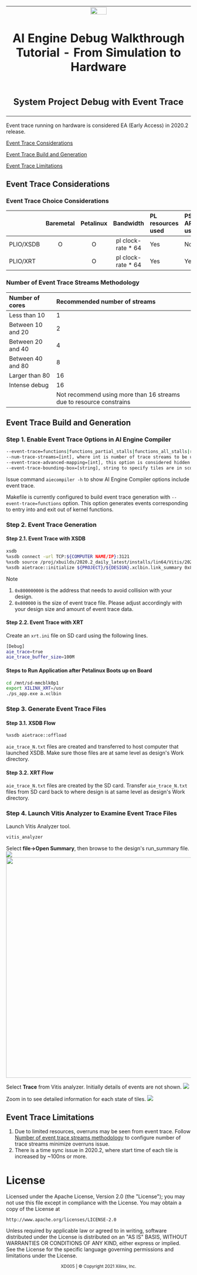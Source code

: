 <table>
 <tr>
   <td align="center"><img src="https://www.xilinx.com/content/dam/xilinx/imgs/press/media-kits/corporate/xilinx-logo.png" width="30%"/><h1>AI Engine Debug Walkthrough Tutorial - From Simulation to Hardware</h1>
   </td>
 </tr>
 <tr>
 <td align="center"><h2>System Project Debug with Event Trace</h2>
 </td>
 </tr>
</table>

Event trace running on hardware is considered EA (Early Access) in 2020.2 release.

[Event Trace Considerations](#Event-trace-considerations)

[Event Trace Build and Generation](#Event-trace-build-and-generation)

[Event Trace Limitations](#Event-trace-limitations)


## Event Trace Considerations

### Event Trace Choice Considerations

|           | Baremetal | Petalinux | Bandwidth          | PL resources used | PS ARM used |
| :---| :---: | :---: | :---: | :--- | :--- |
| PLIO/XSDB | O         | O         | pl clock-rate * 64 | Yes               | No          |
| PLIO/XRT  |           | O         | pl clock-rate * 64 | Yes               | Yes         |

### Number of Event Trace Streams Methodology

| Number of cores | Recommended number of streams |
| :---| :---|
| Less than 10      | 1 |
| Between 10 and 20 | 2 |
| Between 20 and 40 | 4 |
| Between 40 and 80 | 8 |
| Larger than 80    | 16 |
| Intense debug     | 16 |
|                   | Not recommend using more than 16 streams due to resource constrains |

## Event Trace Build and Generation

### Step 1. Enable Event Trace Options in AI Engine Compiler
```bash
--event-trace=functions|functions_partial_stalls|functions_all_stalls|runtime
--num-trace-streams=[int], where int is number of trace streams to be used to collect generated event trace data.
--event-trace-advanced-mapping=[int], this option is considered hidden and int will be set to same as value from --num-trace-streams option.
--event-trace-bounding-box=[string], string to specify tiles are in scope to collect event trace data.
```

Issue command `aiecompiler -h` to show AI Engine Compiler options include event trace.

Makefile is currently configured to build event trace generation with `--event-trace=functions` option. This option generates events corresponding to entry into and exit out of kernel functions.

### Step 2. Event Trace Generation

#### Step 2.1. Event Trace with XSDB
```bash
xsdb
%xsdb connect -url TCP:${COMPUTER NAME/IP}:3121
%xsdb source /proj/xbuilds/2020.2_daily_latest/installs/lin64/Vitis/2020.2/scripts/vitis/util/aie_trace_profile.tcl
%xsdb aietrace::initialize ${PROJECT}/${DESIGN}.xclbin.link_summary 0x800000000 0x800000
```
Note
1. `0x800000000` is the address that needs to avoid collision with your design.
2. `0x800000` is the size of event trace file. Please adjust accordingly with your design size and amount of event trace data.

#### Step 2.2. Event Trace with XRT
Create an `xrt.ini` file on SD card using the following lines.
```bash
[Debug]
aie_trace=true
aie_trace_buffer_size=100M
```

#### Steps to Run Application after Petalinux Boots up on Board
```bash
cd /mnt/sd-mmcblk0p1
export XILINX_XRT=/usr
./ps_app.exe a.xclbin
```

### Step 3. Generate Event Trace Files

#### Step 3.1. XSDB Flow
```bash
%xsdb aietrace::offload
```
`aie_trace_N.txt` files are created and transferred to host computer that launched XSDB. Make sure those files are at same level as design's Work directory.

#### Step 3.2. XRT Flow
`aie_trace_N.txt` files are created by the SD card.
Transfer `aie_trace_N.txt` files from SD card back to where design is at same level as design's Work directory.

### Step 4. Launch Vitis Analyzer to Examine Event Trace Files
Launch Vitis Analyzer tool.
```bash
vitis_analyzer
```
Select **file->Open Summary**, then browse to the design's run_summary file.
<img src="images/et_va_init.png">
<img src="images/et_va_init1.png" width="600">

Select **Trace** from Vitis analyzer. Initially details of events are not shown.
<img src="images/et_va_init2.png">

Zoom in to see detailed information for each state of tiles.
<img src="images/et_va_run.png">

## Event Trace Limitations
1. Due to limited resources, overruns may be seen from event trace. Follow [Number of event trace streams methodology](#Number-of-event-trace-streams-methodology) to configure number of trace streams minimize overruns issue.
2. There is a time sync issue in 2020.2, where start time of each tile is increased by ~100ns or more.


# License

Licensed under the Apache License, Version 2.0 (the "License");
you may not use this file except in compliance with the License.
You may obtain a copy of the License at

    http://www.apache.org/licenses/LICENSE-2.0


Unless required by applicable law or agreed to in writing, software
distributed under the License is distributed on an "AS IS" BASIS,
WITHOUT WARRANTIES OR CONDITIONS OF ANY KIND, either express or implied.
See the License for the specific language governing permissions and
limitations under the License.

<p align="center"><sup>XD005 | &copy; Copyright 2021 Xilinx, Inc.</sup></p>
